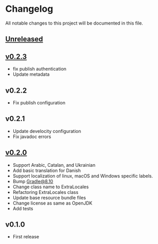 # Changelog

All notable changes to this project will be documented in this file.

## [Unreleased]

## [v0.2.3]

- fix publish authentication
- Update metadata

## v0.2.2

- Fix publish configuration

## v0.2.1

- Update develocity configuration
- Fix javadoc errors

## [v0.2.0]

- Support Arabic, Catalan, and Ukrainian
- Add basic translation for Danish
- Support localization of linux, macOS and Windows specific labels.
- Bump Gradle@8.10
- Change class name to ExtraLocales
- Refactoring ExtraLocales class
- Update base resource bundle files
- Change license as same as OpenJDK
- Add tests

## v0.1.0

* First release

[Unreleased]: https://codeberg.org/miurahr/java-swing-extra-locales/compare/v0.2.3...HEAD
[v0.2.3]: https://codeberg.org/miurahr/java-swing-extra-locales/compare/v0.2.0...v0.2.3
[v0.2.0]: https://codeberg.org/miurahr/java-swing-extra-locales/compare/v0.1.0...v0.2.0
